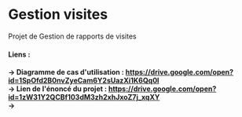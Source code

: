 # Gestion visites
Projet de Gestion de rapports de visites

<h4> Liens :<h4>

-> Diagramme de cas d'utilisation : https://drive.google.com/open?id=1SpOfd2B0nvZyeCam6Y2sUazXi1K6Qq0l<br>
-> Lien de l'énoncé du projet : https://drive.google.com/open?id=1zW31Y2QCBf103dM3zh2xhJxoZ7j_xqXY<br>
-> 

